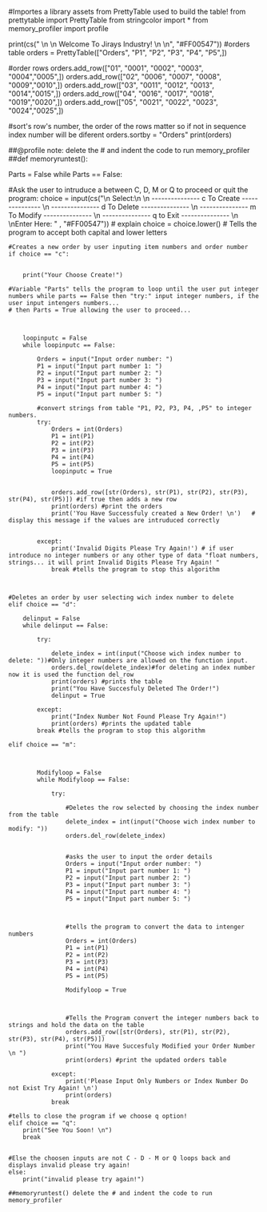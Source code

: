 #Importes a library assets from PrettyTable used to build the table!
from prettytable import PrettyTable
from stringcolor import *
from memory_profiler import profile


print(cs(" \n \n Welcome To Jirays Industry! \n \n", "#FF00547"))
#orders table
orders = PrettyTable(["Orders", "P1", "P2", "P3", "P4", "P5",])


#order rows
orders.add_row(["01", "0001", "0002", "0003", "0004","0005",])
orders.add_row(["02", "0006", "0007", "0008", "0009","0010",])
orders.add_row(["03", "0011", "0012", "0013", "0014","0015",])
orders.add_row(["04", "0016", "0017", "0018", "0019","0020",])
orders.add_row(["05", "0021", "0022", "0023", "0024","0025",])


#sort's row's number, the order of the rows matter so if not in sequence index number will be diferent
orders.sortby = "Orders"
print(orders)


##@profile                  note: delete the # and indent the code to run memory_profiler 
##def memoryruntest():


Parts = False
while Parts == False:
    
#Ask the user to intruduce a between C, D, M or Q to proceed or quit the program: 
    choice = input(cs("\n Select:\n \n --------------- c To Create --------------- \n --------------- d To Delete --------------- \n --------------- m To Modify --------------- \n --------------- q to  Exit  --------------- \n  \nEnter Here: " , "#FF00547"))   # explain
    choice = choice.lower() # Tells the program to accept both capital and lower letters

    
    #Creates a new order by user inputing item numbers and order number 
    if choice == "c":
    
    
        print("Your Choose Create!")
    
    #Variable "Parts" tells the program to loop until the user put integer numbers while parts == False then "try:" input integer numbers, if the user input intengers numbers...
    # then Parts = True allowing the user to proceed...


        
        loopinputc = False
        while loopinputc == False:
        
            Orders = input("Input order number: ")
            P1 = input("Input part number 1: ")
            P2 = input("Input part number 2: ")
            P3 = input("Input part number 3: ")
            P4 = input("Input part number 4: ")
            P5 = input("Input part number 5: ")
            
            #convert strings from table "P1, P2, P3, P4, ,P5" to integer numbers. 
            try:
                Orders = int(Orders)
                P1 = int(P1)
                P2 = int(P2)
                P3 = int(P3)
                P4 = int(P4)
                P5 = int(P5)
                loopinputc = True

                
                orders.add_row([str(Orders), str(P1), str(P2), str(P3), str(P4), str(P5)]) #if true then adds a new row
                print(orders) #print the orders
                print('You Have Successfuly created a New Order! \n')   # display this message if the values are intruduced correctly
                
            
            except:
                print('Invalid Digits Please Try Again!') # if user introduce no integer numbers or any other type of data "float numbers, strings... it will print Invalid Digits Please Try Again! " 
                break #tells the program to stop this algorithm
    
    

    #Deletes an order by user selecting wich index number to delete  
    elif choice == "d":
       
        delinput = False
        while delinput == False: 
            
            try:
                
                delete_index = int(input("Choose wich index number to delete: "))#Only integer numbers are allowed on the function input.
                orders.del_row(delete_index)#for deleting an index number now it is used the function del_row
                print(orders) #prints the table 
                print("You Have Succesfuly Deleted The Order!")
                delinput = True
            
            except:
                print("Index Number Not Found Please Try Again!")
                print(orders) #prints the updated table 
            break #tells the program to stop this algorithm

    elif choice == "m":
            

            
            Modifyloop = False
            while Modifyloop == False:

                try:
                    
                    #Deletes the row selected by choosing the index number from the table
                    delete_index = int(input("Choose wich index number to modify: "))
                    orders.del_row(delete_index)
                    
                    
                    #asks the user to input the order details 
                    Orders = input("Input order number: ")
                    P1 = input("Input part number 1: ")
                    P2 = input("Input part number 2: ")
                    P3 = input("Input part number 3: ")
                    P4 = input("Input part number 4: ")
                    P5 = input("Input part number 5: ")
                
                    
                    
                    #tells the program to convert the data to intenger numbers
                    Orders = int(Orders)
                    P1 = int(P1)
                    P2 = int(P2)
                    P3 = int(P3)
                    P4 = int(P4)
                    P5 = int(P5)
                        
                    Modifyloop = True
                    

                
                    #Tells the Program convert the integer numbers back to strings and hold the data on the table
                    orders.add_row([str(Orders), str(P1), str(P2), str(P3), str(P4), str(P5)])
                    print("You Have Succesfuly Modified your Order Number \n ")
                    print(orders) #print the updated orders table

                except:
                    print('Please Input Only Numbers or Index Number Do not Exist Try Again! \n')
                    print(orders) 
                break

    #tells to close the program if we choose q option!  
    elif choice == "q":
        print("See You Soon! \n")
        break
        

    #Else the choosen inputs are not C - D - M or Q loops back and displays invalid please try again! 
    else: 
        print("invalid please try again!")
                        
    ##memoryruntest() delete the # and indent the code to run memory_profiler 
